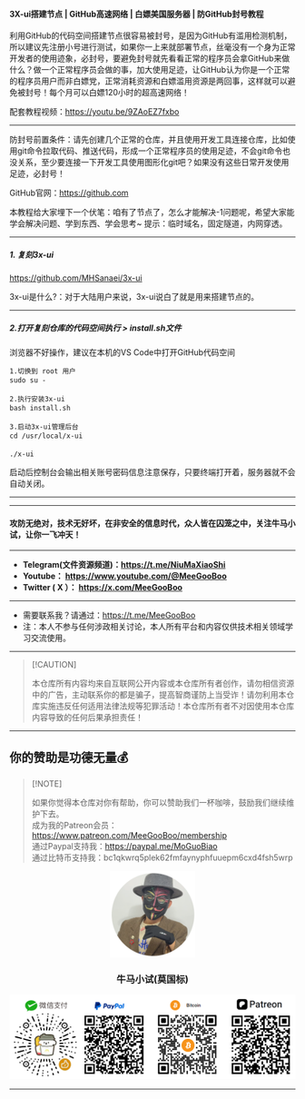 #### 3X-ui搭建节点 | GitHub高速网络 | 白嫖美国服务器 | 防GitHub封号教程

利用GitHub的代码空间搭建节点很容易被封号，是因为GitHub有滥用检测机制，所以建议先注册小号进行测试，如果你一上来就部署节点，丝毫没有一个身为正常开发者的使用迹象，必封号，要避免封号就先看看正常的程序员会拿GitHub来做什么？做一个正常程序员会做的事，加大使用足迹，让GitHub认为你是一个正常的程序员用户而非白嫖党，正常消耗资源和白嫖滥用资源是两回事，这样就可以避免被封号！每个月可以白嫖120小时的超高速网络！

配套教程视频：https://youtu.be/9ZAoEZ7fxbo

****

防封号前置条件：请先创建几个正常的仓库，并且使用开发工具连接仓库，比如使用git命令拉取代码、推送代码，形成一个正常程序员的使用足迹，不会git命令也没关系，至少要连接一下开发工具使用图形化git吧？如果没有这些日常开发使用足迹，必封号！

GitHub官网：https://github.com

本教程给大家埋下一个伏笔：咱有了节点了，怎么才能解决-1问题呢，希望大家能学会解决问题、学到东西、学会思考~
提示：临时域名，固定隧道，内网穿透。

****

##### 1. 复刻3x-ui

https://github.com/MHSanaei/3x-ui

3x-ui是什么?：对于大陆用户来说，3x-ui说白了就是用来搭建节点的。

****

##### 2.打开复刻仓库的代码空间执行 > install.sh文件

浏览器不好操作，建议在本机的VS Code中打开GitHub代码空间

```
1.切换到 root 用户
sudo su -

2.执行安装3x-ui
bash install.sh

3.启动3x-ui管理后台
cd /usr/local/x-ui

./x-ui
```

启动后控制台会输出相关账号密码信息注意保存，只要终端打开着，服务器就不会自动关闭。

****










****

#### 攻防无绝对，技术无好坏，在非安全的信息时代，众人皆在囚笼之中，关注牛马小试，让你一飞冲天！

****

- **Telegram(文件资源频道)：https://t.me/NiuMaXiaoShi**
- **Youtube：  https://www.youtube.com/@MeeGooBoo**
- **Twitter ( X ）：  https://x.com/MeeGooBoo**

****

- 需要联系我？请通过：https://t.me/MeeGooBoo
- 注：本人不参与任何涉政相关讨论，本人所有平台和内容仅供技术相关领域学习交流使用。

****

>  [!CAUTION]
>
> 本仓库所有内容均来自互联网公开内容或本仓库所有者创作，请勿相信资源中的广告，主动联系你的都是骗子，提高智商谨防上当受诈！请勿利用本仓库实施违反任何适用法律法规等犯罪活动！本仓库所有者不对因使用本仓库内容导致的任何后果承担责任！

****

## 你的赞助是功德无量💰

>  [!NOTE]
>
> 如果你觉得本仓库对你有帮助，你可以赞助我们一杯咖啡，鼓励我们继续维护下去。<br>
> 成为我的Patreon会员：https://www.patreon.com/MeeGooBoo/membership<br>
> 通过Paypal支持我：https://paypal.me/MoGuoBiao<br>
> 通过比特币支持我：bc1qkwrq5plek62fmfaynyphfuuepm6cxd4fsh5wrp



<p align="center" >
    <img src="https://raw.githubusercontent.com/MeeGooBoo/2025/refs/heads/main/static/imgs/logo.png" width="150">
    <h3 align="center">牛马小试(莫国标)</h3>
    <p align="center">
        <img src="https://raw.githubusercontent.com/MeeGooBoo/2025/refs/heads/main/static/imgs/pays.png">
    </p>
</p>


****
